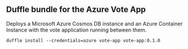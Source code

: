 ## Duffle bundle for the Azure Vote App

Deploys a Microsoft Azure Cosmos DB instance and an Azure Container Instance with the vote application running between them.

```
duffle install --credentials=azure vote-app vote-app:0.1.0
```